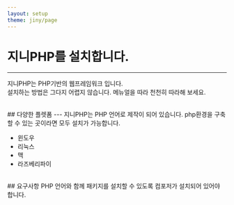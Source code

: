```yaml
---
layout: setup
theme: jiny/page
---
```


# 지니PHP를 설치합니다.
---
지니PHP는 PHP기반의 웹프레임워크 입니다.  
설치하는 방법은 그다지 어렵지 않습니다. 메뉴얼을 따라 천천히 따라해 보세요.  

<br>
## 다양한 플렛폼
---
지니PHP는 PHP 언어로 제작이 되어 있습니다.  
php환경을 구축할 수 있는 곳이라면 모두 설치가 가능합니다.  

* 윈도우
* 리눅스
* 맥
* 라즈베리파이

<br>
## 요구사항
PHP 언어와 함께 패키지를 설치할 수 있도록 컴포저가 설치되어 있어야 합니다.  

<br>
<br>
<br>
<br>